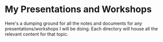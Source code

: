 # My Presentations and Workshops

Here's a dumping ground for all the notes and documents for any presentations/workshops I will be doing. Each directory
will house all the relevant content for that topic.

